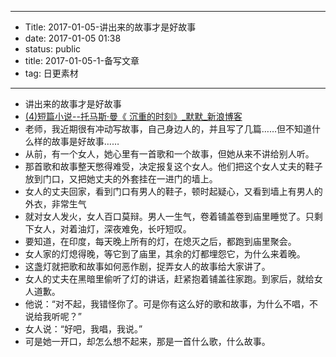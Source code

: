 - --
- Title: 2017-01-05-讲出来的故事才是好故事
- date: 2017-01-05 01:38
- status: public
- title: 2017-01-05-1-备写文章
- tag: 日更素材
- --
- 讲出来的故事才是好故事
- [(4)短篇小说--托马斯·曼《 沉重的时刻》_默默_新浪博客](http://blog.sina.com.cn/s/blog_a24530ab01019wdl.html)
- 老师，我近期很有冲动写故事，自己身边人的，并且写了几篇……但不知道什么样的故事是好故事……
- 从前，有一个女人，她心里有一首歌和一个故事，但她从来不讲给别人听。
- 那首歌和故事整天憋得难受，决定报复这个女人。他们把这个女人丈夫的鞋子放到门口，又把她丈夫的外套挂在一进门的墙上。
- 女人的丈夫回家，看到门口有男人的鞋子，顿时起疑心，又看到墙上有男人的外衣，非常生气
- 就对女人发火，女人百口莫辩。男人一生气，卷着铺盖卷到庙里睡觉了。只剩下女人，对着油灯，深夜难免，长吁短叹。
- 要知道，在印度，每天晚上所有的灯，在熄灭之后，都跑到庙里聚会。
- 女人家的灯熄得晚，等它到了庙里，其余的灯都埋怨它，为什么来着晚。
- 这盏灯就把歌和故事如何恶作剧，捉弄女人的故事给大家讲了。
- 女人的丈夫在黑暗里偷听了灯的讲话，赶紧抱着铺盖往家跑。到家后，就给女人道歉。
- 他说：“对不起，我错怪你了。可是你有这么好的歌和故事，为什么不唱，不说给我听呢？”
- 女人说：“好吧，我唱，我说。”
- 可是她一开口，却怎么想不起来，那是一首什么歌，什么故事。
